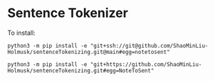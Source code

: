 
# Sentence Tokenizer

To install:
```
python3 -m pip install -e "git+ssh://git@github.com/ShaoMinLiu-Holmusk/sentenceTokenizing.git@main#egg=notetosent"

python3 -m pip install -e "git+https://github.com/ShaoMinLiu-Holmusk/sentenceTokenizing.git#egg=NoteToSent"
```

